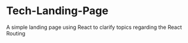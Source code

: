 # Tech-Landing-Page
A simple landing page using React to clarify topics regarding the React Routing
